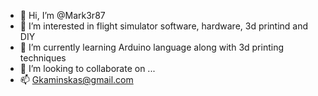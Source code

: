 - 👋 Hi, I’m @Mark3r87
- 👀 I’m interested in flight simulator software, hardware, 3d printind and DIY
- 🌱 I’m currently learning Arduino language along with 3d printing techniques
- 💞️ I’m looking to collaborate on ...
- 📫 Gkaminskas@gmail.com

<!---
Mark3r87/Mark3r87 is a ✨ special ✨ repository because its `README.md` (this file) appears on your GitHub profile.
You can click the Preview link to take a look at your changes.
--->
